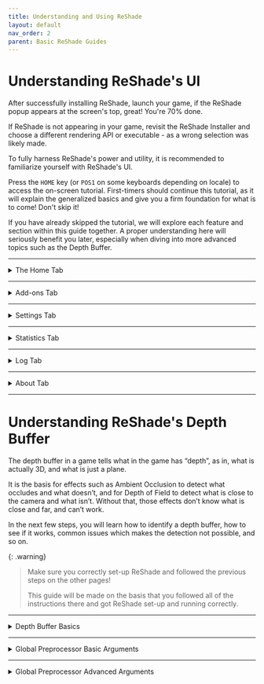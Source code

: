 ```yaml
---
title: Understanding and Using ReShade
layout: default
nav_order: 2
parent: Basic ReShade Guides
---
```


# Understanding ReShade's UI

After successfully installing ReShade, launch your game, if the ReShade popup appears at the screen's top, great! You're 70% done.

If ReShade is not appearing in your game, revisit the ReShade Installer and choose a different rendering API or executable - as a wrong selection was likely made.

To fully harness ReShade's power and utility, it is recommended to familiarize yourself with ReShade's UI.

Press the `HOME` key (or `POS1` on some keyboards depending on locale) to access the on-screen tutorial. First-timers should continue this tutorial, as it will explain the generalized basics and give you a firm foundation for what is to come! Don't skip it! 

If you have already skipped the tutorial, we will explore each feature and section within this guide together. 
A proper understanding here will seriously benefit you later, especially when diving into more advanced topics such as the Depth Buffer.

---

<details markdown="block" class="details-tree">
<summary>The Home Tab</summary>

ReShade's `Home` tab is a crucial hub, packed shaders and their valuable configurations awaiting exploration. Below you can find an explanation of each part of the `Home` tab:

<details markdown="block" class="details-tree">
<summary>Current Preset</summary>

---

![Current Preset](./images/understanding_reshade_ui/rsui_preset.png)

The section highlighted above indicates the active preset in ReShade. By default, presets are saved in the game directory, to a file named `ReShadePreset.ini`. 

Use the `+` button on the right side of the `Home` tab to create a new preset, the diskette icon to save your preset, and arrows to switch between the current preset files within your game directory.

ReShade will smartly identify which `.ini` files are presets, ensuring seamless user experience.

</details>

---

<details markdown="block" class="details-tree">
<summary>Effect List</summary>

![Effect List](./images/understanding_reshade_ui/rsui_effectlist.png)

The highlighted segment above displays ReShade's `Effect List` within the `Home` tab. 

This section presents all of the shaders installed by the user, or the ReShade Installer. With that in mind, the list's size varies depending on the preset you've chosen and the shader repositories you set up with the ReShade Installer and other means.

</details>

---

<details markdown="block" class="details-tree">
<summary>Global Pre-processor Definitions</summary>

![Global Pre-processor Definitions](./images/understanding_reshade_ui/rsui_globalpreprocessors.png)

The above spotlight reveals the `Edit Global Preprocessor Definitions` button. Pre-Processor definitions act as toggles directing effects' behavior pre-loading.

Adjustments here can influence shader functionality or compatibility. Clicking this button unveils a small window:

![Global Pre-processor Window](./images/understanding_reshade_ui/rsui_globalpreprocessors_window.png)

The primary tab displays `Global` definitions, are applied to every preset that is enabled.

Though ReShade sets some defaults, users can add, edit, or remove them using the `+` and `-` signs. 

It is always good to know the pre-processor definition name and its range when configuring these options. Shaders often contain this info in their comments. Use advanced text editors (like [Notepad++](https://notepad-plus-plus.org/) or [Visual Studio Code](https://code.visualstudio.com/)) to examine FX files and the information within them!

![Global Pre-processor Current Preset](./images/understanding_reshade_ui/rsui_globalpreprocessors_current_preset.png)

The secondary tab presents pre-processor definitions for the `Current Preset`. These change or reset based on the shader's default pre-processor definitions or their global value when altering the preset. This will often come in handy when various presets require distinct pre-load settings.

{: .note}
With a default ReShade preset, the `Current Preset` tab will be blank.

</details>

---

<details markdown="block" class="details-tree">
<summary>Effect Parameters</summary>

![Effect Parameters](./images/understanding_reshade_ui/rsui_effect_params.png)

The image above points to shaders' effect parameters. When you enable a shader in ReShade, its respective options and parameters surface here. 

Modifications that you make to these parameters will reflect in real-time. It's handy to keep the window slightly aside to observe real-time image alterations.

</details>

---

<details markdown="block" class="details-tree">
<summary>Reload Button</summary>

![Reload Button](./images/understanding_reshade_ui/rsui_reload.png)

The emphasized `Reload` button in the image forces ReShade to revisit the files in the Shaders and Textures folder. This process appends or integrates freshly installed effects without the need to restart the game. It also reflects changes made to the shader code during its creation.

</details>

---

<details markdown="block" class="details-tree">
<summary>Performance Mode</summary>

![Performance Mode](./images/understanding_reshade_ui/rsui_performance_mode.png)

The setting `Performance Mode` indicated in the image streamlines compilation processes and ReShade's memory operation, reducing performance burdens. However, `Performance Mode` will restrict edits to shader's parameters, and certain effects might malfunction. 

**Always** inform the shader creator about any discrepancies with Performance Mode.

</details>
</details>

---

<details markdown="block" class="details-tree">
<summary>Add-ons Tab</summary>

![Add-ons Tab](./images/understanding_reshade_ui/rsui_addons_tab.png)

The designated tab in the image manages each ReShade Addons.

By default, only “Generic Depth” is pre-installed with the ReShade Installer.

Generic Depth is tasked with retrieving the depth buffer and opting for the apt one. 

We'll delve deeper soon, but remember this feature can modify each ReShade extension's behavior.

</details>

-----

<details markdown="block" class="details-tree">
<summary>Settings Tab</summary>

![Settings Tab](./images/understanding_reshade_ui/rsui_settings_tab.png)

The identified tab in the image adjusts various pivotal ReShade settings—like directories for Shaders, keys for menu access, FPS meter configurations, theme settings, and more. 

Familiarize yourself with these options for an enhanced UI experience.

</details>

-----

<details markdown="block" class="details-tree">
<summary>Statistics Tab</summary>

![Statistics Tab](./images/understanding_reshade_ui/rsui_stats_tab.png)

The marked tab in the image illustrates performance statistics, effect utilization, consumption rates, visual appearances per pass, and more. 

Generally, this isn't a frequent stop unless you're crafting or analyzing a shader's performance.

</details>

-----

<details markdown="block" class="details-tree">
<summary>Log Tab</summary>

![Log Tab](./images/understanding_reshade_ui/rsui_log_tab.png)

The highlighted tab in the image presents ReShade’s log, documenting the shader loading process and ReShade's overall operations. 

If a shader runs into issues, they'll appear here. 

* YELLOW indicates a warning (when an effect loads, but could have better, optimized code or experienced mid-load alterations).
* RED signals an error, usually with an explanatory note. 

This tool is invaluable to developers when crafting shaders.

If something seems amiss, share the error text or the log file (stored in the game directory as ReShade.log). 

However, logs are reset each game restart, so share logs before rebooting to avoid data loss.

</details>

-----

<details markdown="block" class="details-tree">
<summary>About Tab</summary>

![About Tab](./images/understanding_reshade_ui/rsui_about_tab.png)

This tab, visible in the image, credits the contributors behind ReShade's development, acknowledges licenses, and other supportive codes. 

It's a formal acknowledgment.

</details>

-----

# Understanding ReShade's Depth Buffer

The depth buffer in a game tells what in the game has “depth”, as in, what is actually 3D, and what is just a plane. 

It is the basis for effects such as Ambient Occlusion to detect what occludes and what doesn’t, and for Depth of Field to detect what is close to the camera and what isn’t. Without that, those effects don’t know what is close and far, and can’t work. 

In the next few steps, you will learn how to identify a depth buffer, how to see if it works, common issues which makes the detection not possible, and so on.

{: .warning}
> Make sure you correctly set-up ReShade and followed the previous steps on the other pages! 
> 
> This guide will be made on the basis that you followed all of the instructions there and got ReShade set-up and running correctly.

---

<details markdown="block" class="details-tree">
<summary>Depth Buffer Basics</summary>

First of all, what you need to do before anything is to know what each part and color of the Depth Buffer means, this will explain what each means, what to notice and what to do with each case.

{: .warning}
>BEFORE DOING ANYTHING THOUGH, GO TO YOUR GAME GRAPHICS SETTINGS, AND DISABLE THE FOLLOWING:
>
> * MSAA ANTIALIASING - (FXAA or TXAA is fine though, since it doesn’t erase the depth-buffer information by doing multiple samples)
> * SSAA ANTIALIASING

<img src="./images/understanding_reshade_depth_buffer/depth_buffer_reversed_example.png"/>

If it looks like the image above, the shader has loaded and is working properly, but please notice that we’re not yet done, since there are still some details wrong about what has been shown above.

{: .important}
> If your shader looks like the images below, it has no data, and you should go back a few steps and read what you should disable, carefully.
> 
> <img src="./images/understanding_reshade_depth_buffer/depth_buffer_no_data_example.png"/>
> 
> This is what the depth buffer shader looks like with no data.
> 
> <img src="./images/understanding_reshade_depth_buffer/depth_buffer_no_data_reversed_example.png"/>
> 
This is what the shader looks like when it has no data, and is reversed.

</details>

---

<details markdown="block" class="details-tree">
<summary>Global Preprocessor Basic Arguments</summary>

Dropdowns here will provide you with the basic arguments that are presented to the ReShade Depth Buffer.

---

<details markdown="block" class="details-tree">
<summary>RESHADE_DEPTH_INPUT_IS_REVERSED</summary>

Used when you can see the normals, but can’t see the depth image itself (The first result image should represent this perfectly), usually starts at 1 so set it to 0 to fix it, it can also be the other way around.

</details>

---

<details markdown="block" class="details-tree">
<summary>RESHADE_DEPTH_INPUT_IS_UPSIDE_DOWN</summary>

As the name says, when the image shown by the DisplayDepth shader is upside down, setting it to 1 should fix the issue.

</details>

---

<details markdown="block" class="details-tree">
<summary>RESHADE_DEPTH_INPUT_IS_LOGARITHMIC</summary>

Used when the depth buffer has lots of waves or “stripes”. Very FEW games actually do use this, so you rarely will have to switch or change that.

</details>

</details>

---

<details markdown="block" class="details-tree">
<summary>Global Preprocessor Advanced Arguments</summary>

These more advanced options here will rarely need to be changed, but for old games or emulators, you might have to fiddle around with them.

Here you can find a generalized description of them.

---

<details markdown="block" class="details-tree">
<summary>RESHADE_DEPTH_INPUT_X_SCALE | RESHADE_DEPTH_INPUT_Y_SCALE</summary>
Changes the depth buffer size (multiplier, so 1 = original size, 2 = double and so on) on the horizontal (X) and vertical (Y) axis.

</details>

---

<details markdown="block" class="details-tree">
<summary>RESHADE_DEPTH_LINEARIZATION_FAR_PLANE</summary>
How far is the “infinite” defined in the depth buffer. 

Values can either be really low or really high, so you will have to experiment to see which fits best on your case.

</details>

---

<details markdown="block" class="details-tree">
<summary>RESHADE_DEPTH_MULTIPLIER</summary>
Multiplies the far plane for easy visualization of really low or really high far plane values.

</details>
</details>
